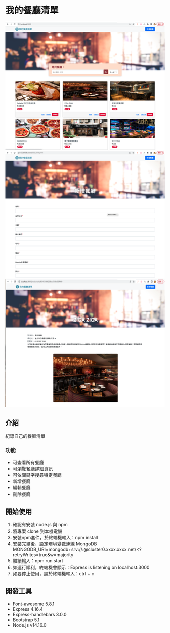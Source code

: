 # 我的餐廳清單
![restaurant-list](https://github.com/Cappcino/restaurant_list/blob/main/public/images/%E6%88%AA%E5%9C%96%202022-10-16%2022.19.35.png)
![restaurant-list](https://github.com/Cappcino/restaurant_list/blob/main/public/images/%E6%88%AA%E5%9C%96%202022-10-16%2022.23.34.png)
![restaurant-list](https://github.com/Cappcino/restaurant_list/blob/main/public/images/%E6%88%AA%E5%9C%96%202022-10-16%2022.24.01.png)
## 介紹
紀錄自己的餐廳清單
### 功能
+ 可查看所有餐廳
+ 可瀏覽餐廳詳細資訊
+ 可依關鍵字搜尋特定餐廳
+ 新增餐廳
+ 編輯餐廳
+ 刪除餐廳
## 開始使用
1. 確認有安裝 node.js 與 npm
2. 將專案 clone 到本機電腦
3. 安裝npm套件，於終端機輸入：npm install
4. 安裝完畢後，設定環境變數連線 MongoDB
  MONGODB_URI=mongodb+srv://<Your MongoDB Account>:<Your MongoDB Password>@cluster0.xxxx.xxxx.net/<Your MongoDB Table><?retryWrites=true&w=majority    
5. 繼續輸入：npm run start
6. 如運行順利，終端機會顯示：Express is listening on localhost:3000
7. 如要停止使用，請於終端機輸入：ctrl + c
## 開發工具
+ Font-awesome 5.8.1
+ Express 4.16.4
+ Express-handlebars 3.0.0
+ Bootstrap 5.1
+ Node.js v14.16.0
